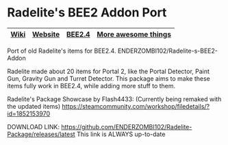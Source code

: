 # Radelite's BEE2 Addon Port

| [Wiki](https://github.com/ENDERZOMBI102/Radelite_BEE2_package/wiki) | [Website](null) | [BEE2.4](https://github.com/BEEmod/BEE2.4/) | [More awesome things](https://github.com/ENDERZOMBI102/Radelite_BEE2_package/wiki/morethings) |
| - | - | - | - |

Port of old Radelite's items for BEE2.4.
ENDERZOMBI102/Radelite-s-BEE2-Addon

Radelite made about 20 items for Portal 2, like the Portal Detector, Paint Gun, Gravity Gun and Turret Detector.
This package aims to make these items fully work in BEE2.4, while adding more stuff to them.

Radelite's Package Showcase by Flash4433: (Currently being remaked with the updated items)
https://steamcommunity.com/workshop/filedetails/?id=1852153970

DOWNLOAD LINK:
https://github.com/ENDERZOMBI102/Radelite-Package/releases/latest
This link is ALWAYS up-to-date
